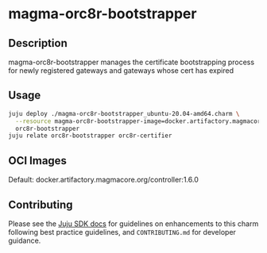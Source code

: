 # magma-orc8r-bootstrapper

## Description

 magma-orc8r-bootstrapper manages the certificate bootstrapping process for newly registered gateways and gateways whose cert has expired

## Usage

```bash
juju deploy ./magma-orc8r-bootstrapper_ubuntu-20.04-amd64.charm \
  --resource magma-orc8r-bootstrapper-image=docker.artifactory.magmacore.org/controller:1.6.0 \
  orc8r-bootstrapper
juju relate orc8r-bootstrapper orc8r-certifier
```

## OCI Images

Default: docker.artifactory.magmacore.org/controller:1.6.0

## Contributing

Please see the [Juju SDK docs](https://juju.is/docs/sdk) for guidelines 
on enhancements to this charm following best practice guidelines, and
`CONTRIBUTING.md` for developer guidance.
